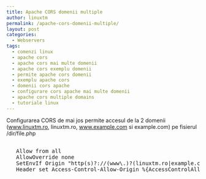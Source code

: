 ```yaml
---
title: Apache CORS domenii multiple
author: linuxtm
permalink: /apache-cors-domenii-multiple/
layout: post
categories:
  - Webservers
tags:
  - comenzi linux
  - apache cors 
  - apache cors mai multe domenii
  - apache cors exemplu domenii
  - permite apache cors domenii
  - exemplu apache cors
  - domenii cors apache
  - configurare cors apache mai multe domenii
  - apache cors multiple domains
  - tutoriale linux
---
```


Configurarea CORS de mai jos permite accesul de la 2 domenii (www.linuxtm.ro, linuxtm.ro, www.example.com si example.com) pe fisierul /dir/file.php
<pre>
<Location "/dir/file.php">
   Allow from all
   AllowOverride none
   SetEnvIf Origin "http(s)?://(www\.)?(linuxtm.ro|example.com)$" AccessControlAllowOrigin=$0
   Header set Access-Control-Allow-Origin %{AccessControlAllowOrigin}e env=AccessControlAllowOrigin
</Location>
</pre>

